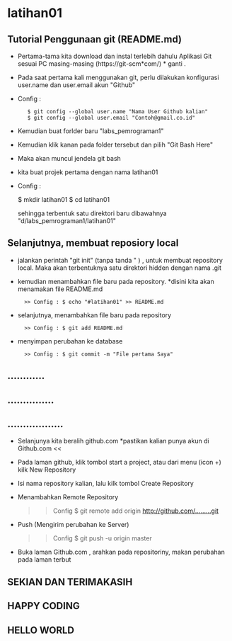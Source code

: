 # latihan01

## Tutorial Penggunaan git (README.md)

- Pertama-tama kita download dan instal terlebih dahulu Aplikasi Git sesuai PC masing-masing (https://git-scm*com/) * ganti .
- Pada saat pertama kali menggunakan git, perlu dilakukan konfigurasi user.name dan user.email akun "Github"

- Config :

		 $ git config --global user.name "Nama User Github kalian"
		 $ git config --global user.email "Contoh@gmail.co.id"

- Kemudian buat forlder baru "labs_pemrograman1"
- Kemudian klik kanan pada folder tersebut dan pilih "Git Bash Here"
- Maka akan muncul jendela git bash
- kita buat projek pertama dengan nama latihan01

- Config :

	$ mkdir latihan01
	$ cd latihan01

	sehingga terbentuk satu direktori baru dibawahnya "d/labs_pemrograman1/latihan01"

## Selanjutnya, membuat reposiory local

- jalankan perintah "git init" (tanpa tanda " ) ,  untuk membuat repository local. Maka akan terbentuknya satu direktori hidden dengan nama .git
- kemudian menambahkan file baru pada repository. *disini kita akan menamakan file README.md

		>> Config : $ echo "#latihan01" >> README.md

- selanjutnya, menambahkan file baru pada repository

		>> Config : $ git add README.md

- menyimpan perubahan ke database

		>> Config : $ git commit -m "File pertama Saya"

## ............

## ...............

## ..................


- Selanjunya kita beralih github.com *pastikan kalian punya akun di Github.com <<
- Pada laman github, klik tombol start a project, atau dari menu (icon +) kilk New Repository
- Isi nama repository kalian, lalu kilk tombol Create Repository

- Menambahkan Remote Repository

	>> Config $ git remote add origin http://github.com/.........git

- Push (Mengirim perubahan ke Server)

	>> Config $ git push -u origin master

- Buka laman Github.com , arahkan pada repositoriny, makan perubahan pada laman terbut

## SEKIAN DAN TERIMAKASIH
## HAPPY CODING
## HELLO WORLD
